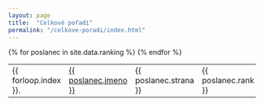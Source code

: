 ```yaml
---
layout: page
title:  "Celkové pořadí"
permalink: "/celkove-poradi/index.html"
---
```


<table class="table table-striped">
<tbody>
{% for poslanec in site.data.ranking %}
  <tr>
    <td>{{ forloop.index }}.</td>
    <td><a class="page-link" href="{{ poslanec.jmeno | datapage_url: '/poslanci' }}">{{ poslanec.jmeno }}</a></td>
    <td>{{ poslanec.strana }}</td>
    <td>{{ poslanec.rank }}</td>
  </tr>
{% endfor %}
</tbody>
</table>

<!-- | datapage_url: "/poslanci" -->
